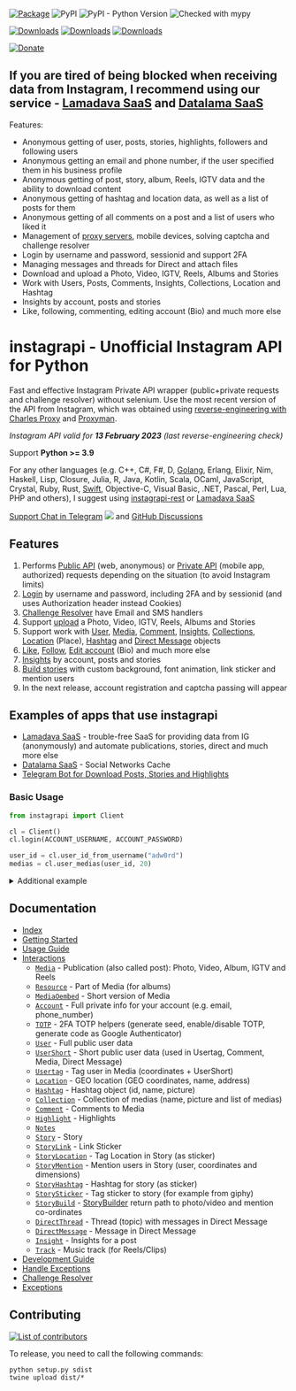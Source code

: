 [![Package](https://github.com/adw0rd/instagrapi/actions/workflows/python-package.yml/badge.svg?branch=master)](https://github.com/adw0rd/instagrapi/actions/workflows/python-package.yml)
![PyPI](https://img.shields.io/pypi/v/instagrapi)
![PyPI - Python Version](https://img.shields.io/pypi/pyversions/instagrapi)
![Checked with mypy](https://img.shields.io/badge/mypy-checked-blue)

[![Downloads](https://pepy.tech/badge/instagrapi)](https://pepy.tech/project/instagrapi)
[![Downloads](https://pepy.tech/badge/instagrapi/month)](https://pepy.tech/project/instagrapi)
[![Downloads](https://pepy.tech/badge/instagrapi/week)](https://pepy.tech/project/instagrapi)

[![Donate](https://www.buymeacoffee.com/assets/img/custom_images/yellow_img.png)](https://www.buymeacoffee.com/adw0rd)

## If you are tired of being blocked when receiving data from Instagram, I recommend using our service - [Lamadava SaaS](https://lamadava.com) and [Datalama SaaS](https://datalama.io/)

Features:

* Anonymous getting of user, posts, stories, highlights, followers and following users
* Anonymous getting an email and phone number, if the user specified them in his business profile
* Anonymous getting of post, story, album, Reels, IGTV data and the ability to download content
* Anonymous getting of hashtag and location data, as well as a list of posts for them
* Anonymous getting of all comments on a post and a list of users who liked it
* Management of [proxy servers](https://soax.com/?r=sEysufQI), mobile devices, solving captcha and challenge resolver
* Login by username and password, sessionid and support 2FA
* Managing messages and threads for Direct and attach files
* Download and upload a Photo, Video, IGTV, Reels, Albums and Stories
* Work with Users, Posts, Comments, Insights, Collections, Location and Hashtag
* Insights by account, posts and stories
* Like, following, commenting, editing account (Bio) and much more else

# instagrapi - Unofficial Instagram API for Python

Fast and effective Instagram Private API wrapper (public+private requests and challenge resolver) without selenium. Use the most recent version of the API from Instagram, which was obtained using [reverse-engineering with Charles Proxy](https://adw0rd.com/2020/03/26/sniffing-instagram-charles-proxy/en/) and [Proxyman](https://proxyman.io/).

*Instagram API valid for **13 February 2023** (last reverse-engineering check)*

Support **Python >= 3.9**

For any other languages (e.g. C++, C#, F#, D, [Golang](https://github.com/adw0rd/instagrapi-rest/tree/main/golang), Erlang, Elixir, Nim, Haskell, Lisp, Closure, Julia, R, Java, Kotlin, Scala, OCaml, JavaScript, Crystal, Ruby, Rust, [Swift](https://github.com/adw0rd/instagrapi-rest/tree/main/swift), Objective-C, Visual Basic, .NET, Pascal, Perl, Lua, PHP and others), I suggest using [instagrapi-rest](https://github.com/adw0rd/instagrapi-rest) or [Lamadava SaaS](https://lamadava.com)

[Support Chat in Telegram](https://t.me/instagrapi)
![](https://gist.githubusercontent.com/m8rge/4c2b36369c9f936c02ee883ca8ec89f1/raw/c03fd44ee2b63d7a2a195ff44e9bb071e87b4a40/telegram-single-path-24px.svg) and [GitHub Discussions](https://github.com/adw0rd/instagrapi/discussions)


## Features

1. Performs [Public API](https://adw0rd.github.io/instagrapi/usage-guide/fundamentals.html) (web, anonymous) or [Private API](https://adw0rd.github.io/instagrapi/usage-guide/fundamentals.html) (mobile app, authorized) requests depending on the situation (to avoid Instagram limits)
2. [Login](https://adw0rd.github.io/instagrapi/usage-guide/interactions.html) by username and password, including 2FA and by sessionid (and uses Authorization header instead Cookies)
3. [Challenge Resolver](https://adw0rd.github.io/instagrapi/usage-guide/challenge_resolver.html) have Email and SMS handlers
4. Support [upload](https://adw0rd.github.io/instagrapi/usage-guide/media.html) a Photo, Video, IGTV, Reels, Albums and Stories
5. Support work with [User](https://adw0rd.github.io/instagrapi/usage-guide/user.html), [Media](https://adw0rd.github.io/instagrapi/usage-guide/media.html), [Comment](https://adw0rd.github.io/instagrapi/usage-guide/comment.html), [Insights](https://adw0rd.github.io/instagrapi/usage-guide/insight.html), [Collections](https://adw0rd.github.io/instagrapi/usage-guide/collection.html), [Location](https://adw0rd.github.io/instagrapi/usage-guide/location.html) (Place), [Hashtag](https://adw0rd.github.io/instagrapi/usage-guide/hashtag.html) and [Direct Message](https://adw0rd.github.io/instagrapi/usage-guide/direct.html) objects
6. [Like](https://adw0rd.github.io/instagrapi/usage-guide/media.html), [Follow](https://adw0rd.github.io/instagrapi/usage-guide/user.html), [Edit account](https://adw0rd.github.io/instagrapi/usage-guide/account.html) (Bio) and much more else
7. [Insights](https://adw0rd.github.io/instagrapi/usage-guide/insight.html) by account, posts and stories
8. [Build stories](https://adw0rd.github.io/instagrapi/usage-guide/story.html) with custom background, font animation, link sticker and mention users
9. In the next release, account registration and captcha passing will appear

## Examples of apps that use instagrapi

* [Lamadava SaaS](https://lamadava.com/) - trouble-free SaaS for providing data from IG (anonymously) and automate publications, stories, direct and much more else
* [Datalama SaaS](https://datalama.io/) - Social Networks Cache
* [Telegram Bot for Download Posts, Stories and Highlights](https://t.me/instagram_load_bot)

### Basic Usage

``` python
from instagrapi import Client

cl = Client()
cl.login(ACCOUNT_USERNAME, ACCOUNT_PASSWORD)

user_id = cl.user_id_from_username("adw0rd")
medias = cl.user_medias(user_id, 20)
```

<details>
    <summary>Additional example</summary>

```python
from instagrapi import Client
from instagrapi.types import StoryMention, StoryMedia, StoryLink, StoryHashtag

cl = Client()
cl.login(USERNAME, PASSWORD, verification_code="<2FA CODE HERE>")

media_pk = cl.media_pk_from_url('https://www.instagram.com/p/CGgDsi7JQdS/')
media_path = cl.video_download(media_pk)
adw0rd = cl.user_info_by_username('adw0rd')
hashtag = cl.hashtag_info('dhbastards')

cl.video_upload_to_story(
    media_path,
    "Credits @adw0rd",
    mentions=[StoryMention(user=adw0rd, x=0.49892962, y=0.703125, width=0.8333333333333334, height=0.125)],
    links=[StoryLink(webUri='https://github.com/adw0rd/instagrapi')],
    hashtags=[StoryHashtag(hashtag=hashtag, x=0.23, y=0.32, width=0.5, height=0.22)],
    medias=[StoryMedia(media_pk=media_pk, x=0.5, y=0.5, width=0.6, height=0.8)]
)
```
</details>

## Documentation

* [Index](https://adw0rd.github.io/instagrapi/)
* [Getting Started](https://adw0rd.github.io/instagrapi/getting-started.html)
* [Usage Guide](https://adw0rd.github.io/instagrapi/usage-guide/fundamentals.html)
* [Interactions](https://adw0rd.github.io/instagrapi/usage-guide/interactions.html)
  * [`Media`](https://adw0rd.github.io/instagrapi/usage-guide/media.html) - Publication (also called post): Photo, Video, Album, IGTV and Reels
  * [`Resource`](https://adw0rd.github.io/instagrapi/usage-guide/media.html) - Part of Media (for albums)
  * [`MediaOembed`](https://adw0rd.github.io/instagrapi/usage-guide/media.html) - Short version of Media
  * [`Account`](https://adw0rd.github.io/instagrapi/usage-guide/account.html) - Full private info for your account (e.g. email, phone_number)
  * [`TOTP`](https://adw0rd.github.io/instagrapi/usage-guide/totp.html) - 2FA TOTP helpers (generate seed, enable/disable TOTP, generate code as Google Authenticator)
  * [`User`](https://adw0rd.github.io/instagrapi/usage-guide/user.html) - Full public user data
  * [`UserShort`](https://adw0rd.github.io/instagrapi/usage-guide/user.html) - Short public user data (used in Usertag, Comment, Media, Direct Message)
  * [`Usertag`](https://adw0rd.github.io/instagrapi/usage-guide/user.html) - Tag user in Media (coordinates + UserShort)
  * [`Location`](https://adw0rd.github.io/instagrapi/usage-guide/location.html) - GEO location (GEO coordinates, name, address)
  * [`Hashtag`](https://adw0rd.github.io/instagrapi/usage-guide/hashtag.html) - Hashtag object (id, name, picture)
  * [`Collection`](https://adw0rd.github.io/instagrapi/usage-guide/collection.html) - Collection of medias (name, picture and list of medias)
  * [`Comment`](https://adw0rd.github.io/instagrapi/usage-guide/comment.html) - Comments to Media
  * [`Highlight`](https://adw0rd.github.io/instagrapi/usage-guide/highlight.html) - Highlights
  * [`Notes`](https://adw0rd.github.io/instagrapi/usage-guide/notes.html)
  * [`Story`](https://adw0rd.github.io/instagrapi/usage-guide/story.html) - Story
  * [`StoryLink`](https://adw0rd.github.io/instagrapi/usage-guide/story.html) - Link Sticker
  * [`StoryLocation`](https://adw0rd.github.io/instagrapi/usage-guide/story.html) - Tag Location in Story (as sticker)
  * [`StoryMention`](https://adw0rd.github.io/instagrapi/usage-guide/story.html) - Mention users in Story (user, coordinates and dimensions)
  * [`StoryHashtag`](https://adw0rd.github.io/instagrapi/usage-guide/story.html) - Hashtag for story (as sticker)
  * [`StorySticker`](https://adw0rd.github.io/instagrapi/usage-guide/story.html) - Tag sticker to story (for example from giphy)
  * [`StoryBuild`](https://adw0rd.github.io/instagrapi/usage-guide/story.html) - [StoryBuilder](/instagrapi/story.py) return path to photo/video and mention co-ordinates
  * [`DirectThread`](https://adw0rd.github.io/instagrapi/usage-guide/direct.html) - Thread (topic) with messages in Direct Message
  * [`DirectMessage`](https://adw0rd.github.io/instagrapi/usage-guide/direct.html) - Message in Direct Message
  * [`Insight`](https://adw0rd.github.io/instagrapi/usage-guide/insight.html) - Insights for a post
  * [`Track`](https://adw0rd.github.io/instagrapi/usage-guide/track.html) - Music track (for Reels/Clips)
* [Development Guide](https://adw0rd.github.io/instagrapi/development-guide.html)
* [Handle Exceptions](https://adw0rd.github.io/instagrapi/usage-guide/handle_exception.html)
* [Challenge Resolver](https://adw0rd.github.io/instagrapi/usage-guide/challenge_resolver.html)
* [Exceptions](https://adw0rd.github.io/instagrapi/exceptions.html)

## Contributing

[![List of contributors](https://opencollective.com/instagrapi/contributors.svg?width=890&button=0)](https://github.com/adw0rd/instagrapi/graphs/contributors)

To release, you need to call the following commands:

    python setup.py sdist
    twine upload dist/*
